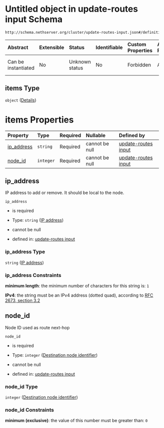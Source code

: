 # Untitled object in update-routes input Schema

```txt
http://schema.nethserver.org/cluster/update-routes-input.json#/definitions/changeList/items
```



| Abstract            | Extensible | Status         | Identifiable | Custom Properties | Additional Properties | Access Restrictions | Defined In                                                                            |
| :------------------ | :--------- | :------------- | :----------- | :---------------- | :-------------------- | :------------------ | :------------------------------------------------------------------------------------ |
| Can be instantiated | No         | Unknown status | No           | Forbidden         | Allowed               | none                | [update-routes-input.json\*](cluster/update-routes-input.json "open original schema") |

## items Type

`object` ([Details](update-routes-input-definitions-changelist-items.md))

# items Properties

| Property                   | Type      | Required | Nullable       | Defined by                                                                                                                                                                                                                         |
| :------------------------- | :-------- | :------- | :------------- | :--------------------------------------------------------------------------------------------------------------------------------------------------------------------------------------------------------------------------------- |
| [ip\_address](#ip_address) | `string`  | Required | cannot be null | [update-routes input](update-routes-input-definitions-changelist-items-properties-ip-address.md "http://schema.nethserver.org/cluster/update-routes-input.json#/definitions/changeList/items/properties/ip_address")               |
| [node\_id](#node_id)       | `integer` | Required | cannot be null | [update-routes input](update-routes-input-definitions-changelist-items-properties-destination-node-identifier.md "http://schema.nethserver.org/cluster/update-routes-input.json#/definitions/changeList/items/properties/node_id") |

## ip\_address

IP address to add or remove. It should be local to the node.

`ip_address`

* is required

* Type: `string` ([IP address](update-routes-input-definitions-changelist-items-properties-ip-address.md))

* cannot be null

* defined in: [update-routes input](update-routes-input-definitions-changelist-items-properties-ip-address.md "http://schema.nethserver.org/cluster/update-routes-input.json#/definitions/changeList/items/properties/ip_address")

### ip\_address Type

`string` ([IP address](update-routes-input-definitions-changelist-items-properties-ip-address.md))

### ip\_address Constraints

**minimum length**: the minimum number of characters for this string is: `1`

**IPv4**: the string must be an IPv4 address (dotted quad), according to [RFC 2673, section 3.2](https://tools.ietf.org/html/rfc2673 "check the specification")

## node\_id

Node ID used as route next-hop

`node_id`

* is required

* Type: `integer` ([Destination node identifier](update-routes-input-definitions-changelist-items-properties-destination-node-identifier.md))

* cannot be null

* defined in: [update-routes input](update-routes-input-definitions-changelist-items-properties-destination-node-identifier.md "http://schema.nethserver.org/cluster/update-routes-input.json#/definitions/changeList/items/properties/node_id")

### node\_id Type

`integer` ([Destination node identifier](update-routes-input-definitions-changelist-items-properties-destination-node-identifier.md))

### node\_id Constraints

**minimum (exclusive)**: the value of this number must be greater than: `0`
